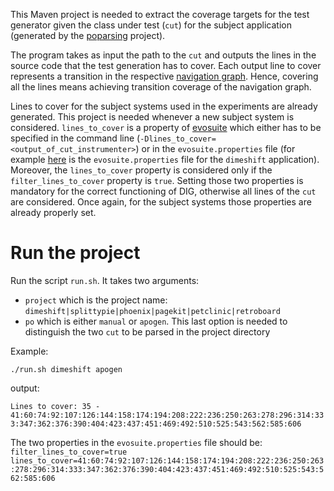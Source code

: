 This Maven project is needed to extract the coverage targets for the test generator given the class under test (`cut`) for the subject application (generated by the [poparsing](https://github.com/matteobiagiola/FSE19-submission-material-DIG/tree/master/poparsing) project).

The program takes as input the path to the `cut` and outputs the lines in the source code that the test generation has to cover.
Each output line to cover represents a transition in the respective [navigation graph](https://github.com/matteobiagiola/FSE19-submission-material-DIG/tree/master/graphs). Hence, covering all the lines means achieving transition coverage of the navigation graph.

Lines to cover for the subject systems used in the experiments are already generated. This project is needed whenever a new subject system is considered. `lines_to_cover` is a property of [evosuite](https://github.com/matteobiagiola/FSE19-submission-material-DIG/blob/master/evosuite/client/src/main/java/org/evosuite/Properties.java) which either has to be specified in the command line (`-Dlines_to_cover=<output_of_cut_instrumenter>`) or in the `evosuite.properties` file (for example [here](https://github.com/matteobiagiola/FSE19-submission-material-DIG/blob/master/fse2019/dimeshift/evosuite-files/evosuite.properties) is the `evosuite.properties` file for the `dimeshift` application). Moreover, the `lines_to_cover` property is considered only if the `filter_lines_to_cover` property is `true`. Setting those two properties is mandatory for the correct functioning of DIG, otherwise all lines of the `cut` are considered. Once again, for the subject systems those properties are already properly set.

# Run the project

Run the script `run.sh`. It takes two arguments:
- `project` which is the project name: `dimeshift|splittypie|phoenix|pagekit|petclinic|retroboard`
- `po` which is either `manual` or `apogen`. This last option is needed to distinguish the two `cut` to be parsed in the project directory

Example:

`./run.sh dimeshift apogen`

output:

`Lines to cover: 35 - 41:60:74:92:107:126:144:158:174:194:208:222:236:250:263:278:296:314:333:347:362:376:390:404:423:437:451:469:492:510:525:543:562:585:606`

The two properties in the `evosuite.properties` file should be:
`filter_lines_to_cover=true`
`lines_to_cover=41:60:74:92:107:126:144:158:174:194:208:222:236:250:263:278:296:314:333:347:362:376:390:404:423:437:451:469:492:510:525:543:562:585:606`
